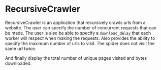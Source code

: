 # RecursiveCrawler
RecursiveCrawler is an application that recursively crawls urls from a website.
The user can specify the number of concurrent requests that can be made. 
The user is also be able to specify a `download_delay` that each worker will respect when making the requests. 
Also provides the ability to specify the maximum number of urls to visit. 
The spider does not visit the same url twice.

And finally display the total number of unique pages visited and bytes downloaded. 

